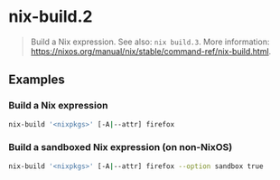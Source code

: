 # nix-build.2

> Build a Nix expression. See also: `nix build.3`. More information: <https://nixos.org/manual/nix/stable/command-ref/nix-build.html>.

## Examples

### Build a Nix expression

```bash
nix-build '<nixpkgs>' [-A|--attr] firefox
```

### Build a sandboxed Nix expression (on non-NixOS)

```bash
nix-build '<nixpkgs>' [-A|--attr] firefox --option sandbox true
```
